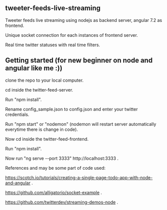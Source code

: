## tweeter-feeds-live-streaming
Tweeter feeds live streaming using nodejs as backend server, angular 7.2 as frontend.

Unique socket connection for each instances of frontend server.

Real time twitter statuses with real time filters.

## Getting started (for new beginner on node and angular like me :))
clone the repo to your local computer.

cd inside the twitter-feed-server.

Run "npm install".

Rename config_sample.json to config.json and enter your twitter credentials.

Run "npm start" or "nodemon" (nodemon will restart server automatically everytime there is change in code).

Now cd inside the twitter-feed-frontend.

Run "npm install".

Now run "ng serve --port 3333" http://localhost:3333 . 


References and may be some part of code used:

https://scotch.io/tutorials/creating-a-single-page-todo-app-with-node-and-angular .

https://github.com/alligatorio/socket-example .

https://github.com/twitterdev/streaming-demos-node .



